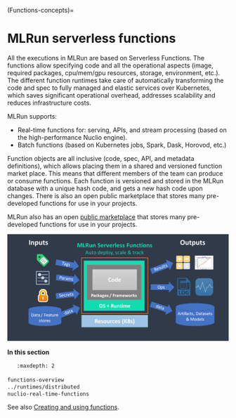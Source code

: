 (Functions-concepts)=
# MLRun serverless functions

All the executions in MLRun are based on Serverless Functions. The functions allow specifying code and all the operational aspects (image, required packages, cpu/mem/gpu resources, storage, environment, etc.). The different function runtimes take care of automatically transforming the code and spec to fully managed and elastic services over Kubernetes, which saves significant operational overhead, addresses scalability and reduces infrastructure costs.

MLRun supports:

- Real-time functions for: serving, APIs, and stream processing (based on the high-performance Nuclio engine).
- Batch functions (based on Kubernetes jobs, Spark, Dask, Horovod, etc.)

Function objects are all inclusive (code, spec, API, and metadata definitions), which allows placing them in a shared and versioned function market place. This means that different members of the team can produce or consume functions. Each function is versioned and stored in the MLRun database with a unique hash code, and gets a new hash code upon changes. There is also an open public marketplace that stores many pre-developed functions for use in your projects.

MLRun also has an open [public marketplace](https://www.mlrun.org/marketplace/functions/) that stores many pre-developed functions for
use in your projects. 

<img src="../_static/images/mlrun-functions.png" alt="mlrun-architecture" width="600"/><br>

**In this section**

```{toctree}
   :maxdepth: 2

functions-overview
../runtimes/distributed
nuclio-real-time-functions
```

See also [Creating and using functions](../runtimes/functions).

